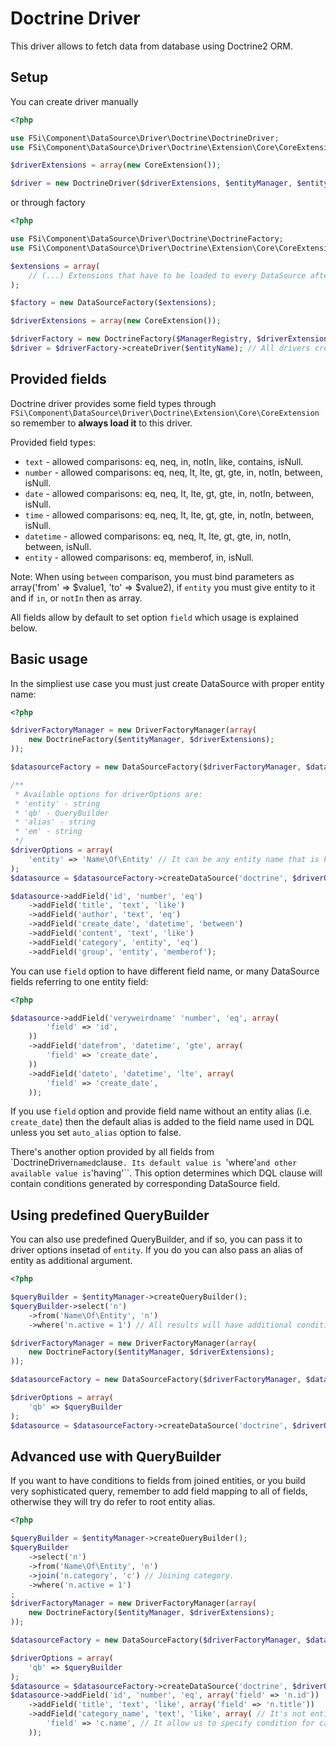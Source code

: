 # Doctrine Driver #

This driver allows to fetch data from database using Doctrine2 ORM. 

## Setup ##

You can create driver manually

``` php
<?php

use FSi\Component\DataSource\Driver\Doctrine\DoctrineDriver;
use FSi\Component\DataSource\Driver\Doctrine\Extension\Core\CoreExtension;

$driverExtensions = array(new CoreExtension());

$driver = new DoctrineDriver($driverExtensions, $entityManager, $entityName);

```

or through factory

``` php
<?php

use FSi\Component\DataSource\Driver\Doctrine\DoctrineFactory;
use FSi\Component\DataSource\Driver\Doctrine\Extension\Core\CoreExtension;

$extensions = array(
    // (...) Extensions that have to be loaded to every DataSource after creation.
);

$factory = new DataSourceFactory($extensions);

$driverExtensions = array(new CoreExtension());

$driverFactory = new DoctrineFactory($ManagerRegistry, $driverExtensions);
$driver = $driverFactory->createDriver($entityName); // All drivers created this way will have same set of $driverExtensions loaded.

```

## Provided fields ##

Doctrine driver provides some field types through ``FSi\Component\DataSource\Driver\Doctrine\Extension\Core\CoreExtension``
so remember to **always load it** to this driver.

Provided field types:

* ``text`` - allowed comparisons: eq, neq, in, notIn, like, contains, isNull.
* ``number`` - allowed comparisons: eq, neq, lt, lte, gt, gte, in, notIn, between, isNull.
* ``date`` - allowed comparisons: eq, neq, lt, lte, gt, gte, in, notIn, between, isNull.
* ``time`` - allowed comparisons: eq, neq, lt, lte, gt, gte, in, notIn, between, isNull.
* ``datetime`` - allowed comparisons: eq, neq, lt, lte, gt, gte, in, notIn, between, isNull.
* ``entity`` - allowed comparisons: eq, memberof, in, isNull.

Note: When using ``between`` comparison, you must bind parameters as array('from' => $value1, 'to' => $value2), 
if ``entity`` you must give entity to it and if ``in``, or ``notIn`` then as array.

All fields allow by default to set option ``field`` which usage is explained below.

## Basic usage ##

In the simpliest use case you must just create DataSource with proper entity name:

``` php
<?php

$driverFactoryManager = new DriverFactoryManager(array(
    new DoctrineFactory($entityManager, $driverExtensions);
));

$datasourceFactory = new DataSourceFactory($driverFactoryManager, $datasourceExtensions);

/**
 * Available options for driverOptions are:
 * 'entity' - string
 * 'qb' - QueryBuilder
 * 'alias' - string
 * 'em' - string
 */
$driverOptions = array(
    'entity' => 'Name\Of\Entity' // It can be any entity name that is known to Doctrine.
);
$datasource = $datasourceFactory->createDataSource('doctrine', $driverOptions, 'datasource_name');

$datasource->addField('id', 'number', 'eq')
    ->addField('title', 'text', 'like')
    ->addField('author', 'text', 'eq')
    ->addField('create_date', 'datetime', 'between')
    ->addField('content', 'text', 'like')
    ->addField('category', 'entity', 'eq')
    ->addField('group', 'entity', 'memberof');
```

You can use ``field`` option to have different field name, or many DataSource fields referring to one entity field:

``` php
<?php

$datasource->addField('veryweirdname' 'number', 'eq', array(
        'field' => 'id',
    ))
    ->addField('datefrom', 'datetime', 'gte', array(
        'field' => 'create_date',
    ))
    ->addField('dateto', 'datetime', 'lte', array(
        'field' => 'create_date',
    ));
```

If you use ``field`` option and provide field name without an entity alias (i.e. ``create_date``) then the default alias
is added to the field name used in DQL unless you set ``auto_alias`` option to false.

There's another option provided by all fields from `DoctrineDriver`` named ``clause``. Its default value is ``'where'``
and other available value is ``'having'``. This option determines which DQL clause will contain conditions generated by
corresponding DataSource field.

## Using predefined QueryBuilder ##

You can also use predefined QueryBuilder, and if so, you can pass it to driver options insetad of ``entity``.
If you do you can also pass an alias of entity as additional argument.

``` php
<?php

$queryBuilder = $entityManager->createQueryBuilder();
$queryBuilder->select('n')
    ->from('Name\Of\Entity', 'n')
    ->where('n.active = 1') // All results will have additional condition.;

$driverFactoryManager = new DriverFactoryManager(array(
    new DoctrineFactory($entityManager, $driverExtensions);
));

$datasourceFactory = new DataSourceFactory($driverFactoryManager, $datasourceExtensions);

$driverOptions = array(
    'qb' => $queryBuilder
);
$datasource = $datasourceFactory->createDataSource('doctrine', $driverOptions, 'datasource_name');
```

## Advanced use with QueryBuilder ##

If you want to have conditions to fields from joined entities, or you build very sophisticated query,
remember to add field mapping to all of fields, otherwise they will try do refer to root entity alias.

``` php
<?php

$queryBuilder = $entityManager->createQueryBuilder();
$queryBuilder
    ->select('n')
    ->from('Name\Of\Entity', 'n')
    ->join('n.category', 'c') // Joining category.
    ->where('n.active = 1')
;
$driverFactoryManager = new DriverFactoryManager(array(
    new DoctrineFactory($entityManager, $driverExtensions);
));

$datasourceFactory = new DataSourceFactory($driverFactoryManager, $datasourceExtensions);

$driverOptions = array(
    'qb' => $queryBuilder
);
$datasource = $datasourceFactory->createDataSource('doctrine', $driverOptions, 'datasource_name');
$datasource->addField('id', 'number', 'eq', array('field' => 'n.id'))
    ->addField('title', 'text', 'like', array('field' => 'n.title'))
    ->addField('category_name', 'text', 'like', array( // It's not entity field anymore.
        'field' => 'c.name', // It allow us to specify condition for category name, not just category (as entity).
    ));

```

